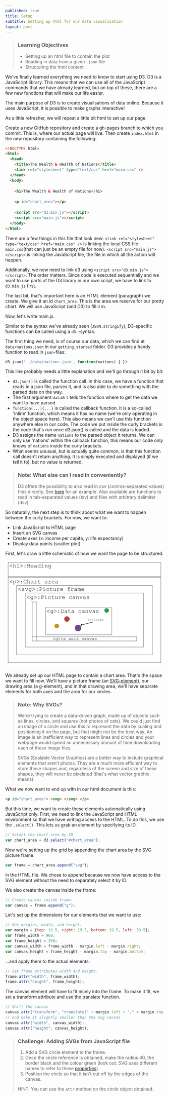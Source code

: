 ```yaml
---
published: true
title: Setup
subtitle: Setting up html for our data visualisation
layout: post
---
```

> ### Learning Objectives
>
> * Setting up an html file to contain the plot
> * Reading in data from a given `.json` file
> * Structuring the html content

We've finally learned everything we need to know to start using D3.
D3 is a JavaScript library. This means that we can use all of the JavaScript commands that we have already learned, but on top of these, there are a few new functions that will make our life easier.

The main purpose of D3 is to create visualisations of data online. Because it uses JavaScript, it is possible to make graphs interactive!

As a little refresher, we will repeat a little bit html to set up our page.

Create a new GitHub repository and create a gh-pages branch to which you commit. This is, where our actual page will live.
Then create `index.html` in the new repository containing the following:

```html
<!DOCTYPE html>
<html>
  <head>
    <title>The Wealth & Health of Nations</title>
    <link rel="stylesheet" type="text/css" href="main.css" />
  </head>
  <body>

    <h1>The Wealth & Health of Nations</h1>

    <p id="chart_area"></p>

    <script src="d3.min.js"></script>
    <script src="main.js"></script>
  </body>
</html>
```

There are a few things in this file that look new:
`<link rel="stylesheet" type="text/css" href="main.css" />` is linking the local CSS file `main.css`(that can just be an empty file for now). `<script src="main.js"></script>` is linking the JavaScript file, the file in which all the action will happen.

Additionally, we now need to link d3 using `<script src="d3.min.js"></script>`. The order matters. Since code is executed sequentially and we want to use parts of the D3 library in our own script, we have to link to `d3.min.js` first.

The last bit, that's important here is an HTML element (paragraph) we create. We give it an id `chart_area`. This is the area we reserve for our pretty chart. We will use JavaScript (and D3) to fill it in.

Now, let's write main.js.

Similar to the syntax we've already seen (`JSON.stringify`), D3-specific functions can be called using a `d3.`-syntax.

The first thing we need, is of course our data, which we can find at `data/nations.json` in our `getting_started` folder. D3 provides a handy function to read in `json`-files:

```js
d3.json('../data/nations.json', function(nations) { })
```

This line probably needs a little explanation and we'll go through it bit by bit:

* `d3.json()` is called the function call. In this case, we have a function that reads in a json file, parses it, and is also able to do something with the parsed data on the way.
* The first argument `dataUrl` tells the function where to get the data we want to have parsed.
* `function(...){...}` is called the callback function. It is a so-called 'inline' function, which means it has no name (we're only operating in the object space here). This also means we can't use this function anywhere else in our code. The code we put inside the curly brackets is the code that's run once d3.json() is called and the data is loaded.
* D3 assigns the name `nations` to the parsed object it returns. We can only use 'nations' within the callback function, this means our code only knows of `nations` inside the curly brackets.
* What seems unusual, but is actually quite common, is that this function call doesn't return anything. It is simply executed and displayed (if we tell it to), but no value is returned.

> ### Note: What else can I read in conveniently?
> D3 offers the possibility to also read in csv (comma-separated values) files directly. See [here](https://github.com/mbostock/d3/wiki/CSV) for an example. Also available are functions to read in tab-separated values (tsv) and files with arbitrary delimiter (dsv).

So naturally, the next step is to think about what we want to happen between the curly brackets.
For now, we want to:

* Link JavaScript to HTML page
* Insert an SVG canvas
* Create axes (x: income per capita, y: life expectancy)
* Display data points (scatter plot)

First, let's draw a little schematic of how we want the page to be structured.

<img src="../images/chart_area.png" alt="What we want.." width="700" />

We already set up our HTML page to contain a chart area. That's the space we want to fill now. We'll have a picture frame (an [SVG-element](../web-course/3-images-and-svg)), our drawing area (a g-element), and in that drawing area, we'll have separate elements for both axes and the area for our circles.

> ### Note: Why SVGs?
>
> We're trying to create a data-driven graph, made up of objects such as lines, circles, and squares (not photos of cats). We could just find an image of a circle and use this to represent the data by scaling and positioning it on the page, but that might not be the best way. An image is an inefficient way to represent lines and circles and your webpage would spend an unnecessary amount of time downloading each of these image files.
>
> SVGs (Scalable Vector Graphics) are a better way to include graphical elements that aren’t photos. They are a much more efficient way to store these shapes and, regardless of the screen and size of these shapes, they will never be pixelated (that's what vector graphic means).

What we now want to end up with in our html document is this:

```html
<p id="chart_area"> <svg> </svg> </p>
```

But this time, we want to create these elements automatically using JavaScript only.
First, we need to link the JavaScript and HTML environment so that we have writing access
to the HTML.
To do this, we use the `.select()`. This lets us grab an element by specifying its ID.

```js
// Select the chart area by ID
var chart_area = d3.select("#chart_area");
```

Now we're setting up the grid by appending the chart area by the SVG picture frame.

```js
var frame = chart_area.append("svg");
```

in the HTML file. We chose to append because we now have access to the SVG element without the need to separately select it by ID.

We also create the canvas inside the frame:

```js
// Create canvas inside frame.
var canvas = frame.append("g");
```

Let's set up the dimensions for our elements that we want to use:

```js
// Set margins, width, and height.
var margin = {top: 19.5, right: 19.5, bottom: 19.5, left: 39.5};
var frame_width = 960;
var frame_height = 350;
var canvas_width = frame_width - margin.left - margin.right;
var canvas_height = frame_height - margin.top - margin.bottom;
```

...and apply them to the actual elements:

```js
// Set frame attributes width and height.
frame.attr("width", frame_width);
frame.attr("height", frame_height);
```

The canvas element will have to fit nicely into the frame. To make it fit, we set a transform attribute and use the translate function.

```js
// Shift the canvas
canvas.attr("transform", "translate(" + margin.left + "," + margin.top + ")");
// and make it slightly smaller than the svg canvas
canvas.attr("width", canvas_width);
canvas.attr("height", canvas_height);
```

> ### Challenge: Adding SVGs from JavaScript file
> 1. Add a SVG circle element to the frame.
> 1. Once the circle reference is obtained, make the radius 40, the border black and the colour green (look out: SVG uses different names to refer to these [properties](https://www.w3schools.com/graphics/svg_circle.asp)).
> 1. Position the circle so that it isn't cut off by the edges of the canvas. 
>
> HINT: You can use the `attr` method on the circle object obtained.
